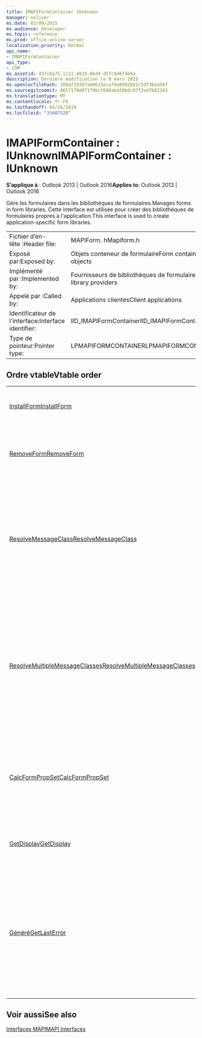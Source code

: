 ```yaml
---
title: IMAPIFormContainer IUnknown
manager: soliver
ms.date: 03/09/2015
ms.audience: Developer
ms.topic: reference
ms.prod: office-online-server
localization_priority: Normal
api_name:
- IMAPIFormContainer
api_type:
- COM
ms.assetid: 437c8a75-1121-4919-8bd4-d57c0d6f4b9a
description: Dernière modification le 9 mars 2015
ms.openlocfilehash: 208af28307a60615ecafda0992881c5df36aa56f
ms.sourcegitcommit: 8657170d071f9bcf680aba50b9c07f2a4fb82283
ms.translationtype: MT
ms.contentlocale: fr-FR
ms.lasthandoff: 04/28/2019
ms.locfileid: "33407528"
---
```

# <a name="imapiformcontainer--iunknown"></a><span data-ttu-id="4c4da-103">IMAPIFormContainer : IUnknown</span><span class="sxs-lookup"><span data-stu-id="4c4da-103">IMAPIFormContainer : IUnknown</span></span>

  
  
<span data-ttu-id="4c4da-104">**S’applique à** : Outlook 2013 | Outlook 2016</span><span class="sxs-lookup"><span data-stu-id="4c4da-104">**Applies to**: Outlook 2013 | Outlook 2016</span></span> 
  
<span data-ttu-id="4c4da-105">Gère les formulaires dans les bibliothèques de formulaires.</span><span class="sxs-lookup"><span data-stu-id="4c4da-105">Manages forms in form libraries.</span></span> <span data-ttu-id="4c4da-106">Cette interface est utilisée pour créer des bibliothèques de formulaires propres à l'application.</span><span class="sxs-lookup"><span data-stu-id="4c4da-106">This interface is used to create application-specific form libraries.</span></span> 
  
|||
|:-----|:-----|
|<span data-ttu-id="4c4da-107">Fichier d’en-tête :</span><span class="sxs-lookup"><span data-stu-id="4c4da-107">Header file:</span></span>  <br/> |<span data-ttu-id="4c4da-108">MAPIForm. h</span><span class="sxs-lookup"><span data-stu-id="4c4da-108">Mapiform.h</span></span>  <br/> |
|<span data-ttu-id="4c4da-109">Exposé par:</span><span class="sxs-lookup"><span data-stu-id="4c4da-109">Exposed by:</span></span>  <br/> |<span data-ttu-id="4c4da-110">Objets conteneur de formulaire</span><span class="sxs-lookup"><span data-stu-id="4c4da-110">Form container objects</span></span>  <br/> |
|<span data-ttu-id="4c4da-111">Implémenté par :</span><span class="sxs-lookup"><span data-stu-id="4c4da-111">Implemented by:</span></span>  <br/> |<span data-ttu-id="4c4da-112">Fournisseurs de bibliothèques de formulaires</span><span class="sxs-lookup"><span data-stu-id="4c4da-112">Form library providers</span></span>  <br/> |
|<span data-ttu-id="4c4da-113">Appelé par :</span><span class="sxs-lookup"><span data-stu-id="4c4da-113">Called by:</span></span>  <br/> |<span data-ttu-id="4c4da-114">Applications clientes</span><span class="sxs-lookup"><span data-stu-id="4c4da-114">Client applications</span></span>  <br/> |
|<span data-ttu-id="4c4da-115">Identificateur de l'interface:</span><span class="sxs-lookup"><span data-stu-id="4c4da-115">Interface identifier:</span></span>  <br/> |<span data-ttu-id="4c4da-116">IID_IMAPIFormContainer</span><span class="sxs-lookup"><span data-stu-id="4c4da-116">IID_IMAPIFormContainer</span></span>  <br/> |
|<span data-ttu-id="4c4da-117">Type de pointeur:</span><span class="sxs-lookup"><span data-stu-id="4c4da-117">Pointer type:</span></span>  <br/> |<span data-ttu-id="4c4da-118">LPMAPIFORMCONTAINER</span><span class="sxs-lookup"><span data-stu-id="4c4da-118">LPMAPIFORMCONTAINER</span></span>  <br/> |
   
## <a name="vtable-order"></a><span data-ttu-id="4c4da-119">Ordre vtable</span><span class="sxs-lookup"><span data-stu-id="4c4da-119">Vtable order</span></span>

|||
|:-----|:-----|
|[<span data-ttu-id="4c4da-120">InstallForm</span><span class="sxs-lookup"><span data-stu-id="4c4da-120">InstallForm</span></span>](imapiformcontainer-installform.md) <br/> |<span data-ttu-id="4c4da-121">Installe un formulaire dans un conteneur de formulaire.</span><span class="sxs-lookup"><span data-stu-id="4c4da-121">Installs a form into a form container.</span></span>  <br/> |
|[<span data-ttu-id="4c4da-122">RemoveForm</span><span class="sxs-lookup"><span data-stu-id="4c4da-122">RemoveForm</span></span>](imapiformcontainer-removeform.md) <br/> |<span data-ttu-id="4c4da-123">Supprime un formulaire particulier d'un conteneur de formulaires.</span><span class="sxs-lookup"><span data-stu-id="4c4da-123">Removes a particular form from a form container.</span></span>  <br/> |
|[<span data-ttu-id="4c4da-124">ResolveMessageClass</span><span class="sxs-lookup"><span data-stu-id="4c4da-124">ResolveMessageClass</span></span>](imapiformcontainer-resolvemessageclass.md) <br/> |<span data-ttu-id="4c4da-125">Résout une classe de message en son formulaire dans un conteneur de formulaire et renvoie un objet d'informations de formulaire pour ce formulaire.</span><span class="sxs-lookup"><span data-stu-id="4c4da-125">Resolves a message class to its form in a form container and returns a form information object for that form.</span></span>  <br/> |
|[<span data-ttu-id="4c4da-126">ResolveMultipleMessageClasses</span><span class="sxs-lookup"><span data-stu-id="4c4da-126">ResolveMultipleMessageClasses</span></span>](imapiformcontainer-resolvemultiplemessageclasses.md) <br/> |<span data-ttu-id="4c4da-127">Résout un groupe de classes de message dans leurs formulaires dans un conteneur de formulaire et renvoie un tableau d'objets d'informations de formulaire pour ces formulaires.</span><span class="sxs-lookup"><span data-stu-id="4c4da-127">Resolves a group of message classes to their forms in a form container and returns an array of form information objects for those forms.</span></span>  <br/> |
|[<span data-ttu-id="4c4da-128">CalcFormPropSet</span><span class="sxs-lookup"><span data-stu-id="4c4da-128">CalcFormPropSet</span></span>](imapiformcontainer-calcformpropset.md) <br/> |<span data-ttu-id="4c4da-129">Renvoie un tableau des propriétés utilisées par tous les formulaires installés dans un conteneur de formulaire.</span><span class="sxs-lookup"><span data-stu-id="4c4da-129">Returns an array of the properties used by all forms installed in a form container.</span></span>  <br/> |
|[<span data-ttu-id="4c4da-130">GetDisplay</span><span class="sxs-lookup"><span data-stu-id="4c4da-130">GetDisplay</span></span>](imapiformcontainer-getdisplay.md) <br/> |<span data-ttu-id="4c4da-131">Renvoie le nom d'affichage d'un conteneur de formulaire.</span><span class="sxs-lookup"><span data-stu-id="4c4da-131">Returns the display name of a form container.</span></span>  <br/> |
|[<span data-ttu-id="4c4da-132">Généré</span><span class="sxs-lookup"><span data-stu-id="4c4da-132">GetLastError</span></span>](imapiformcontainer-getlasterror.md) <br/> |<span data-ttu-id="4c4da-133">Renvoie une structure [MAPIERROR](mapierror.md) contenant des informations sur l'erreur précédente qui s'est produite dans l'objet conteneur de formulaire.</span><span class="sxs-lookup"><span data-stu-id="4c4da-133">Returns a [MAPIERROR](mapierror.md) structure containing information about the previous error occurring to the form container object.</span></span>  <br/> |
   
## <a name="see-also"></a><span data-ttu-id="4c4da-134">Voir aussi</span><span class="sxs-lookup"><span data-stu-id="4c4da-134">See also</span></span>



[<span data-ttu-id="4c4da-135">Interfaces MAPI</span><span class="sxs-lookup"><span data-stu-id="4c4da-135">MAPI Interfaces</span></span>](mapi-interfaces.md)

